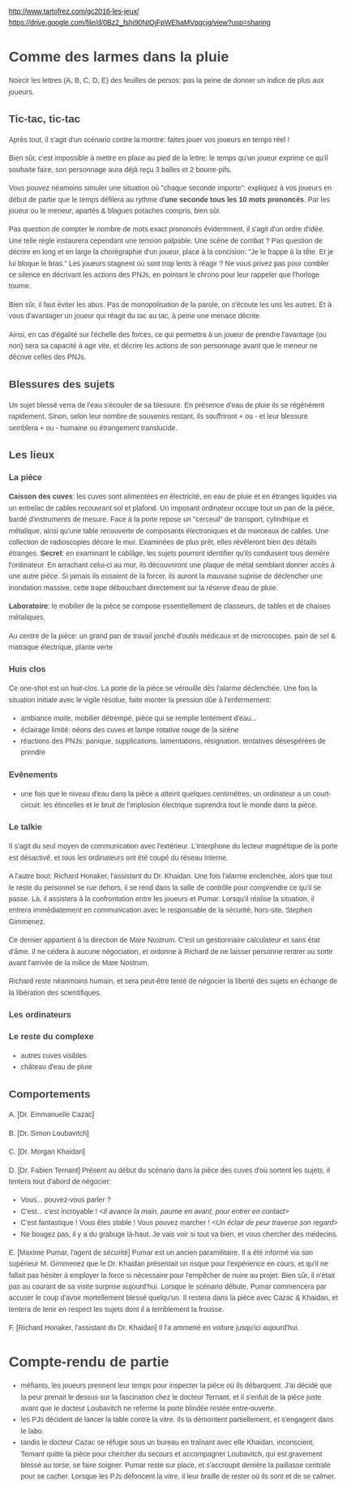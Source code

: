 <style>
body {
  margin: 40px auto;
  max-width: 650px;
  line-height: 1.6;
  font-family: sans-serif;
  color: #444;
  padding: 0 10px;
}
h1, h2, h3 { line-height: 1.2; }
</style>

http://www.tartofrez.com/gc2016-les-jeux/
https://drive.google.com/file/d/0Bz2_fshi90NtQjFpWEhaMVpqcjg/view?usp=sharing


# Comme des larmes dans la pluie

Noircir les lettres (A, B, C, D, E) des feuilles de persos: pas la peine de donner un indice de plus aux joueurs.


## Tic-tac, tic-tac

Après tout, il s'agit d'un scénario contre la montre: faites jouer vos joueurs en temps réel !

Bien sûr, c'est impossible à mettre en place au pied de la lettre: le temps qu'un joueur exprime ce qu'il souhaite faire,
son personnage aura déjà reçu 3 balles et 2 bourre-pifs.

Vous pouvez néamoins simuler une situation où "chaque seconde importe":
expliquez à vos joueurs en début de partie que le temps défilera au rythme d'**une seconde tous les 10 mots prononcés**.
Par les joueur ou le meneur, apartés & blagues potaches compris, bien sûr.

Pas question de compter le nombre de mots exact prononcés évidemment, il s'agit d'un ordre d'idée.
Une telle règle instaurera cependant une tension palpable.
Une scène de combat ? Pas question de décrire en long et en large la chorégraphie d'un joueur, place à la concision: "Je le frappe à la tête. Et je lui bloque le bras."
Les joueurs stagnent où sont trop lents à réagir ? Ne vous privez pas pour combler ce silence en décrivant les actions des PNJs, en pointant le chrono pour leur rappeler que l'horloge tourne.

Bien sûr, il faut éviter les abus. Pas de monopolisation de la parole, on s'écoute les uns les autres.
Et à vous d'avantager un joueur qui réagit du tac au tac, à peine une menace décrite.

Ainsi, en cas d'égalité sur l'échelle des forces, ce qui permettra à un joueur de prendre l'avantage (ou non)
sera sa capacité à agir vite, et décrire les actions de son personnage avant que le meneur ne décrive celles des PNJs.


## Blessures des sujets

Un sujet blessé verra de l'eau s'écouler de sa blessure.
En présence d'eau de pluie ils se régénèrent rapidement. Sinon, selon leur nombre de souvenirs restant,
ils souffriront + ou - et leur blessure semblera + ou - humaine ou étrangement translucide.


## Les lieux

### La pièce

**Caisson des cuves**: les cuves sont alimentées en électricité, en eau de pluie et en étranges liquides via un entrelac de cables recouvrant sol et plafond.
Un imposant ordinateur occupe tout un pan de la pièce, bardé d'instruments de mesure.
Face à la porte repose un "cerceuil" de transport, cylindrique et métalique, ainsi qu'une table recouverte de composants électroniques et de morceaux de cables.
Une collection de radioscopies décore le mur. Examinées de plus prêt, elles révêleront bien des détails étranges.
__Secret__: en examinant le cablâge, les sujets pourront identifier qu'ils conduisent tous derrière l'ordinateur.
En arrachant celui-ci au mur, ils découvriront une plaque de métal semblant donner accès à une autre pièce.
Si jamais ils essaient de la forcer, ils auront la mauvaise suprise de déclencher une inondation massive,
cette trape débouchant directement sur la réserve d'eau de pluie.

**Laboratoire**: le mobilier de la pièce se compose essentiellement de classeurs, de tables et de chaises métaliques.

Au centre de la pièce: un grand pan de travail jonché d'outils médicaux et de microscopes.
pain de sel & matraque électrique, plante verte

### Huis clos

Ce one-shot est un huit-clos. La porte de la pièce se vérouille dès l'alarme déclenchée.
Une fois la situation initiale avec le vigile résolue, faite monter la pression dûe à l'enfermement:
- ambiance moite, mobilier détrempé, pièce qui se remplie lentement d'eau...
- éclairage limité: néons des cuves et lampe rotative rouge de la sirène
- réactions des PNJs: panique, supplications, lamentations, résignation, tentatives désespérées de prendre

### Evênements

- une fois que le niveau d'eau dans la pièce a atteint quelques centimètres, un ordinateur a un court-circuit:
les étincelles et le bruit de l'implosion électrique suprendra tout le monde dans la pièce.

### Le talkie

Il s'agit du seul moyen de communication avec l'extérieur.
L'interphone du lecteur magnétique de la porte est désactivé, et tous les ordinateurs ont été coupé du réseau interne.

A l'autre bout: Richard Honaker, l'assistant du Dr. Khaidan.
Une fois l'alarme enclenchée, alors que tout le reste du personnel se rue dehors, il se rend dans la salle de contrôle pour comprendre ce qu'il se passe.
Là, il assistera à la confrontation entre les joueurs et Pumar.
Lorsqu'il réalise la situation, il entrera immédiatement en communication avec le responsable de la sécurité, hors-site, Stephen Gimmenez.

Ce dernier appartient à la direction de Mare Nostrum. C'est un gestionnaire calculateur et sans état d'âme.
Il ne cédera à aucune négociation, et ordonne à Richard de ne laisser personne rentrer ou sortir avant l'arrivée de la milice de Mare Nostrum.

Richard reste néanmoins humain, et sera peut-être tenté de négocier la liberté des sujets en échange de la libération des scientifiques.

### Les ordinateurs



### Le reste du complexe

- autres cuves visibles
- château d'eau de pluie


## Comportements

A. [Dr. Emmanuelle Cazac]

B. [Dr. Simon Loubavitch]

C. [Dr. Morgan Khaidan]

D. [Dr. Fabien Ternant]
Présent au début du scénario dans la pièce des cuves d'où sortent les sujets,
il tentera tout d'abord de négocier:
  * Vous... pouvez-vous parler ?
  * C'est... c'est incroyable ! _<Il avance la main, paume en avant, pour entrer en contact>_
  * C'est fantastique ! Vous êtes stable ! Vous pouvez marcher ! _<Un éclair de peur traverse son regard>_
  * Ne bougez pas, il y a du grabuge là-haut. Je vais voir si tout va bien, et vous chercher des médecins.

E. [Maxime Pumar, l'agent de sécurité]
Pumar est un ancien paramilitaire.
Il a été informé via son supérieur M. Gimmenez que le Dr. Khaidan présentait un risque pour l'expérience en cours,
et qu'il ne fallait pas hésiter à employer la force si nécessaire pour l'empêcher de nuire au projet.
Bien sûr, il n'était pas au courant de sa visite surprise aujourd'hui.
Lorsque le scénario débute, Pumar commencera par accuser le coup d'avoir mortellement blessé quelqu'un.
Il restera dans la pièce avec Cazac & Khaidan, et tentera de tenir en respect les sujets dont il a terriblement
la frousse.

F. [Richard Honaker, l'assistant du Dr. Khaidan]
Il l'a ammené en voiture jusqu'ici aujourd'hui.


# Compte-rendu de partie

- méfiants, les joueurs prennent leur temps pour inspecter la pièce où ils débarquent.
J'ai décidé que la peur prenait le dessus sur la fascination chez le docteur Ternant, et il s'enfuit de la pièce
juste avant que le docteur Loubavitch ne referme la porte blindée restée entre-ouverte.
- les PJs décident de lancer la table contre la vitre. Ils la démontent partiellement, et s'engagent dans le labo.
- tandis le docteur Cazac se réfugie sous un bureau en traînant avec elle Khaidan, inconscient, Ternant quitte la pièce
pour chercher du secours et accompagner Loubavitch, qui est gravement blessé au torse, se faire soigner.
Pumar reste sur place, et s'accroupit derrière la paillasse centrale pour se cacher.
Lorsque les PJs défoncent la vitre, il leur braille de rester où ils sont et de se calmer.

